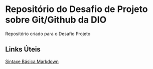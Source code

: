 # Repositório do Desafio de Projeto sobre Git/Github da DIO

Repositório criado para o Desafio Projeto

## Links Úteis
[Sintaxe Básica Markdown](https://www.markdownguide.org/basic-syntax/)
